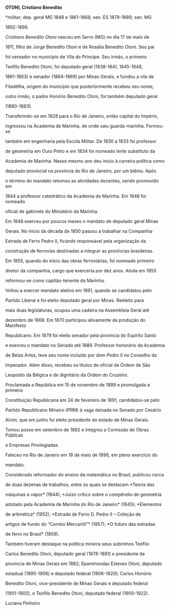 **OTONI, Cristiano Benedito**



\*militar; dep. geral MG 1848 e 1861-1868; sen. ES 1879-1889; sen. MG

1892-1896.



*Cristiano Benedito Otoni* nasceu em Serro (MG) no dia 17 de maio de

1811, filho de Jorge Benedito Otoni e de Rosália Benedito Otoni. Seu pai

foi vereador no município de Vila do Príncipe. Seu irmão, o primeiro

Teófilo Benedito Otoni, foi deputado geral (1838-1841, 1845-1848,

1861-1863) e senador (1864-1869) por Minas Gerais, e fundou a vila de

Filadélfia, origem do município que posteriormente recebeu seu nome;

outro irmão, o padre Honório Benedito Otoni, foi também deputado geral

(1880-1883).



Transferindo-se em 1828 para o Rio de Janeiro, então capital do Império,

ingressou na Academia de Marinha, de onde saiu guarda-marinha. Formou-se

também em engenharia pela Escola Militar. De 1830 a 1833 foi professor

de geometria em Ouro Preto e em 1834 foi nomeado lente substituto da

Academia de Marinha. Nesse mesmo ano deu início à carreira política como

deputado provincial na província do Rio de Janeiro, por um biênio. Após

o término do mandato retomou as atividades docentes, sendo promovido em

1844 a professor catedrático da Academia de Marinha. Em 1846 foi nomeado

oficial de gabinete do Ministério da Marinha.



Em 1848 exerceu por poucos meses o mandato de deputado geral Minas

Gerais. No início da década de 1850 passou a trabalhar na Companhia

Estrada de Ferro Pedro II, ficando responsável pela organização da

construção de ferrovias destinadas a integrar as províncias brasileiras.

Em 1855, quando do início das obras ferroviárias, foi nomeado primeiro

diretor da companhia, cargo que exerceria por dez anos. Ainda em 1855

reformou-se como capitão-tenente da Marinha.



Voltou a exercer mandato eletivo em 1861, quando se candidatou pelo

Partido Liberal e foi eleito deputado geral por Minas. Reeleito para

mais duas legislaturas, ocupou uma cadeira na Assembleia Geral até

dezembro de 1868. Em 1870 participou ativamente da produção do Manifesto

Republicano. Em 1879 foi eleito senador pela província do Espírito Santo

e exerceu o mandato no Senado até 1889. Professor honorário da Academia

de Belas Artes, teve seu nome incluído por dom Pedro II no Conselho do

Imperador. Além disso, recebeu os títulos de oficial da Ordem de São

Leopoldo da Bélgica e de dignitário da Ordem do Cruzeiro.



Proclamada a República em 15 de novembro de 1889 e promulgada a primeira

Constituição Republicana em 24 de fevereiro de 1891, candidatou-se pelo

Partido Republicano Mineiro (PRM) à vaga deixada no Senado por Cesário

Alvim, que em junho foi eleito presidente do estado de Minas Gerais.

Tomou posse em setembro de 1892 e integrou a Comissão de Obras Públicas

e Empresas Privilegiadas.



Faleceu no Rio de Janeiro em 18 de maio de 1896, em pleno exercício do

mandato.



Considerado reformador do ensino da matemática no Brasil, publicou cerca

de duas dezenas de trabalhos, entre os quais se destacam *Teoria das

máquinas a vapor* (1844); *Juízo crítico sobre o compêndio de geometria

adotado pela Academia de Marinha do Rio de Janeiro* (1845); *Elementos

de aritmética* (1952); *Estrada de Ferro D. Pedro II – Coleção de

artigos de fundo do “Correio Mercantil”* (1857); *O futuro das estradas

de ferro no Brasil* (1859).



Também tiveram destaque na política mineira seus sobrinhos Teófilo

Carlos Benedito Otoni, deputado geral (1878-1881) e presidente da

província de Minas Gerais em 1882; Epaminondas Esteves Otoni, deputado

estadual (1895-1906) e deputado federal (1906-1920); Carlos Honório

Benedito Otoni, vice-presidente de Minas Gerais e deputado federal

(1901-1905), e Teófilo Benedito Otoni, deputado federal (1900-1922).



Luciana Pinheiro



